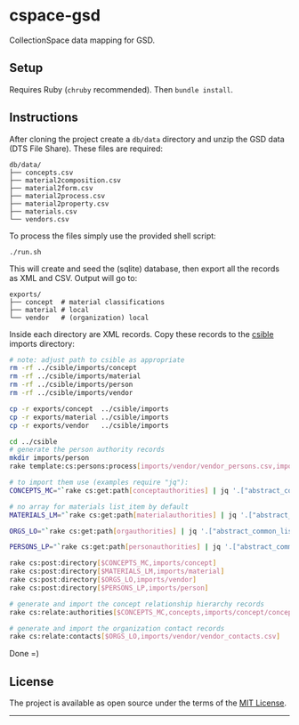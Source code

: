 # cspace-gsd

CollectionSpace data mapping for GSD.

Setup
---

Requires Ruby (`chruby` recommended). Then `bundle install`.

Instructions
---

After cloning the project create a `db/data` directory and unzip the GSD data (DTS File Share). These files are required:

```
db/data/
├── concepts.csv
├── material2composition.csv
├── material2form.csv
├── material2process.csv
├── material2property.csv
├── materials.csv
└── vendors.csv
```

To process the files simply use the provided shell script:

```
./run.sh
```

This will create and seed the (sqlite) database, then export all the records as XML and CSV. Output will go to:

```
exports/
├── concept  # material classifications
├── material # local
└── vendor   # (organization) local
```

Inside each directory are XML records. Copy these records to the [csible](https://github.com/lyrasis/csible) imports directory:

```bash
# note: adjust path to csible as appropriate
rm -rf ../csible/imports/concept
rm -rf ../csible/imports/material
rm -rf ../csible/imports/person
rm -rf ../csible/imports/vendor

cp -r exports/concept  ../csible/imports
cp -r exports/material ../csible/imports
cp -r exports/vendor   ../csible/imports

cd ../csible
# generate the person authority records
mkdir imports/person
rake template:cs:persons:process[imports/vendor/vendor_persons.csv,imports/person]

# to import them use (examples require "jq"):
CONCEPTS_MC="`rake cs:get:path[conceptauthorities] | jq '.["abstract_common_list"]["list_item"][] | {uri: .uri, displayName: .displayName}' | jq -r 'select(.displayName == "Material Classifications") | .uri' | cut -c 2-`/items"

# no array for materials list_item by default
MATERIALS_LM="`rake cs:get:path[materialauthorities] | jq '.["abstract_common_list"]["list_item"] | {uri: .uri, displayName: .displayName}' | jq -r 'select(.displayName == "Local Materials") | .uri' | cut -c 2-`/items"

ORGS_LO="`rake cs:get:path[orgauthorities] | jq '.["abstract_common_list"]["list_item"][] | {uri: .uri, displayName: .displayName}' | jq -r 'select(.displayName == "Local Organizations") | .uri' | cut -c 2-`/items"

PERSONS_LP="`rake cs:get:path[personauthorities] | jq '.["abstract_common_list"]["list_item"][] | {uri: .uri, displayName: .displayName}' | jq -r 'select(.displayName == "Local Persons") | .uri' | cut -c 2-`/items"

rake cs:post:directory[$CONCEPTS_MC,imports/concept]
rake cs:post:directory[$MATERIALS_LM,imports/material]
rake cs:post:directory[$ORGS_LO,imports/vendor]
rake cs:post:directory[$PERSONS_LP,imports/person]

# generate and import the concept relationship hierarchy records
rake cs:relate:authorities[$CONCEPTS_MC,concepts,imports/concept/concept_hierarchy.csv]

# generate and import the organization contact records
rake cs:relate:contacts[$ORGS_LO,imports/vendor/vendor_contacts.csv]
```

Done =)

License
---

The project is available as open source under the terms of the [MIT License](http://opensource.org/licenses/MIT).

---